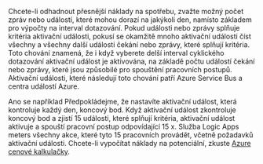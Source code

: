 Chcete-li odhadnout přesnější náklady na spotřebu, zvažte možný počet zpráv nebo událostí, které mohou dorazí na jakýkoli den, namísto základem pro výpočty na interval dotazování. Pokud události nebo zprávy splňuje kritéria aktivační události, pokusí se okamžitě mnoho aktivační události číst všechny a všechny další události čekání nebo zprávy, které splňují kritéria. Toto chování znamená, že i když vyberete delší interval cyklického dotazování aktivační událost je aktivována, na základě počtu událostí čekání nebo zprávy, které jsou způsobilé pro spouštění pracovních postupů. Aktivační události, které následují toto chování patří Azure Service Bus a centra událostí Azure.

Ano se například Předpokládejme, že nastavíte aktivační událost, která kontroluje každý den, koncový bod. Když aktivační událost zkontroluje koncový bod a zjistí 15 události, které splňují kritéria, aktivační událost aktivuje a spouští pracovní postup odpovídající 15 x. Služba Logic Apps meters všechny akce, které tyto 15 pracovních provádět, včetně požadavků aktivační události. Chcete-li vypočítat náklady na potenciální, zkuste [Azure cenové kalkulačky](https://azure.microsoft.com/pricing/calculator/).